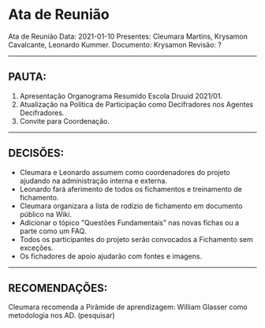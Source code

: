 # Ata de Reunião

Ata de Reunião
Data: 2021-01-10
Presentes: Cleumara Martins, Krysamon Cavalcante, Leonardo Kummer.
Documento: Krysamon
Revisão: ?

---
## PAUTA:

1. Apresentação Organograma Resumido Escola Druuid 2021/01.
2. Atualização na Política de  Participação como Decifradores nos Agentes Decifradores.
3. Convite para Coordenação.

---
## DECISÕES:

* Cleumara e Leonardo assumem como coordenadores do projeto ajudando na administração interna e externa.
* Leonardo fará aferimento de todos os fichamentos e treinamento de fichamento.
* Cleumara organizara a lista de rodízio de fichamento em documento público na Wiki.
* Adicionar o tópico "Questões Fundamentais" nas novas fichas ou a parte como um FAQ.
* Todos os participantes do projeto serão convocados a Fichamento sem exceções.
* Os fichadores de apoio ajudarão com fontes e imagens.

---
## RECOMENDAÇÕES:

Cleumara recomenda a Pirâmide de aprendizagem: William Glasser como metodologia nos AD. (pesquisar)